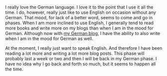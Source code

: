I really love the German language. I love it to the point that I use it all the time. I do, however, really just like to use English on occasion without any German. That mood, for lack of a better word, seems to come and go in phases. When I am more inclined to use English, I generally tend to read more books and write more on my blogs than when I am in the mood for German. Although now with [my German blog](http://www.eswirdkalt.com), I have the ability to also write when I am in the mood for German as well.

At the moment, I really just want to speak English. And therefore I have been reading a lot more and writing a lot more blog posts. This phase will probably last a week or two and then I will be back in my German phase. I have no idea why I go back and forth so much, but it seems to happen all the time.